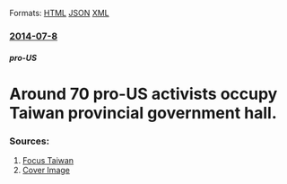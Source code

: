 
Formats: [HTML](/news/2014/07/8/around-70-pro-us-activists-occupy-taiwan-provincial-government-hall.html)  [JSON](/news/2014/07/8/around-70-pro-us-activists-occupy-taiwan-provincial-government-hall.json)  [XML](/news/2014/07/8/around-70-pro-us-activists-occupy-taiwan-provincial-government-hall.xml)  

### [2014-07-8](/news/2014/07/8/index.md)

##### pro-US
# Around 70 pro-US activists occupy Taiwan provincial government hall. 




### Sources:

1. [Focus Taiwan](http://focustaiwan.tw/news/aipl/201407070030.aspx)
1. [Cover Image](http://img5.cna.com.tw/Eng/WebEngPhotos//CEP/20140707/201407070030t0001.jpg)
